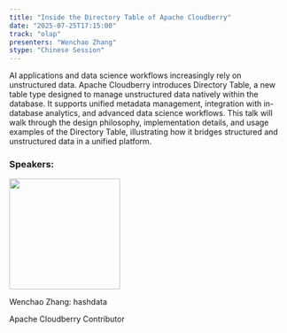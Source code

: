 ```yaml
---
title: "Inside the Directory Table of Apache Cloudberry"
date: "2025-07-25T17:15:00"
track: "olap"
presenters: "Wenchao Zhang"
stype: "Chinese Session"
---
```


AI applications and data science workflows increasingly rely on unstructured data. Apache Cloudberry introduces Directory Table, a new table type designed to manage unstructured data natively within the database. It supports unified metadata management, integration with in-database analytics, and advanced data science workflows. 
This talk will walk through the design philosophy, implementation details, and usage examples of the Directory Table, illustrating how it bridges structured and unstructured data in a unified platform.

### Speakers:


<img src="https://sessionize.com/image/a72a-400o400o1-NpCuSMPa2rdsNHkRxdKFpB.jpg" width="200" /><br/>

Wenchao Zhang: hashdata

Apache Cloudberry Contributor